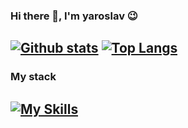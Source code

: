 ### Hi there 👋, I'm yaroslav 😉

<a href="#">![Github stats](https://github-readme-stats.vercel.app/api?username=Yaroslav-Zozulya&theme=blueberry&count_private=true&hide_border=true&line_height=20)</a>
<a href="#">![Top Langs](https://github-readme-stats.vercel.app/api/top-langs/?username=Yaroslav-Zozulya&layout=compact&theme=blueberry&count_private=true&hide_border=true)</a>
---

### My stack 
[![My Skills](https://skillicons.dev/icons?i=html,css,sass,js,ts,react,nextjs,nodejs,express,nestjs,postgres,mongodb&perline=7)](https://skillicons.dev)
---
<!--
**Yaroslav-Zozulya/Yaroslav-Zozulya** is a ✨ _special_ ✨ repository because its `README.md` (this file) appears on your GitHub profile.

Here are some ideas to get you started:

- 🔭 I’m currently working on ...
- 🌱 I’m currently learning ...
- 👯 I’m looking to collaborate on ...
- 🤔 I’m looking for help with ...
- 💬 Ask me about ...
- 📫 How to reach me: ...
- 😄 Pronouns: ...
- ⚡ Fun fact: ...
-->
